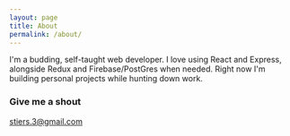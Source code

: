 ```yaml
---
layout: page
title: About
permalink: /about/
---
```


I'm a budding, self-taught web developer. I love using React and Express, alongside Redux and Firebase/PostGres when needed. Right now I'm building personal projects while hunting down work.

### Give me a shout

[stiers.3@gmail.com](mailto:stiers.3@gmail.com)
